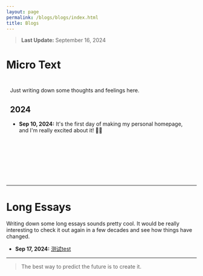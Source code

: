 ```yaml
---
layout: page
permalink: /blogs/blogs/index.html
title: Blogs
---
```


> **Last Update:** September 16, 2024

# Micro Text

<div style="height: 250px; overflow-y: scroll; border: 0px solid #ccc; padding: 10px;">

  <p>Just writing down some thoughts and feelings here.</p>
  
  <h2>2024</h2>

  <ul>
    <li>
      <strong>Sep 10, 2024:</strong> It's the first day of making my personal homepage, and I'm really excited about it! 🎉🎉
    </li>
    


  </ul>
</div>


---

# Long Essays

Writing down some long essays sounds pretty cool. It would be really interesting to check it out again in a few decades and see how things have changed.

- **Sep 17, 2024:** [测试test](https://wujie3375.github.io\blogs\240917)
  



---

> The best way to predict the future is to create it.